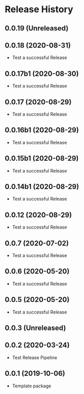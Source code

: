 # Release History

## 0.0.19 (Unreleased)


## 0.0.18 (2020-08-31)
- Test a successful Release

## 0.0.17b1 (2020-08-30)
- Test a successful Release

## 0.0.17 (2020-08-29)
- Test a successful Release

## 0.0.16b1 (2020-08-29)
- Test a successful Release

## 0.0.15b1 (2020-08-29)
- Test a successful Release

## 0.0.14b1 (2020-08-29)
- Test a successful Release

## 0.0.12 (2020-08-29)
- Test a successful Release

## 0.0.7 (2020-07-02)
- Test a successful Release

## 0.0.6 (2020-05-20)
- Test a successful Release

## 0.0.5 (2020-05-20)
- Test a successful Release

## 0.0.3 (Unreleased)

## 0.0.2 (2020-03-24)
- Test Release Pipeline


## 0.0.1 (2019-10-06)
  - Template package
